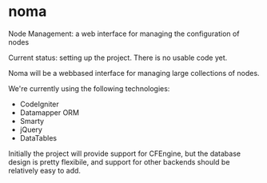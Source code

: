 noma
====

Node Management: a web interface for managing the configuration of nodes

Current status: setting up the project. There is no usable code yet.

Noma will be a webbased interface for managing large collections of nodes.

We're currently using the following technologies:

 * CodeIgniter
 * Datamapper ORM
 * Smarty
 * jQuery
 * DataTables

Initially the project will provide support for CFEngine, but the database
design is pretty flexibile, and support for other backends should be
relatively easy to add.
